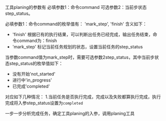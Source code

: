 工具planing的参数有
必填参数1：命令command
可选参数2：当前步状态step_status。

必填参数1：命令command的枚举值有：
'mark_step', 'finish'
含义如下：
- 'finish' 根据已有的执行结果，可以判断出任务已经完成，输出任务结束，命令command为：finish
- 'mark_step' 标记当前任务规划的状态，设置当前任务的step_status

当参数command值为mark_step时，需要可选参数2step_status，其中当前步状态step_status的枚举值如下：
- 没有开始'not_started'
- 进行中'in_progress' 
- 已完成'completed'

对应如下几种情况：
1.当前任务是否执行完成，完成以及失败都算执行完成，执行完成将入参step_status设置为`completed`

一步一步分析完成任务，确定工具planing的入参，调用planing工具